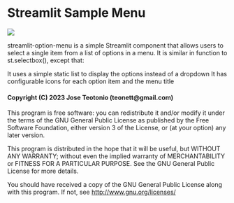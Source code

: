 # Streamlit Sample Menu

<img src="https://github.com/teonett/Streamlit_Menu_Python/blob/main/menu-bar.gif">

<p>
streamlit-option-menu is a simple Streamlit component that allows users to select a single item from a list of options in a menu. It is similar in function to st.selectbox(), except that:

It uses a simple static list to display the options instead of a dropdown
It has configurable icons for each option item and the menu title

</p>

<h4>Copyright (C) 2023 Jose Teotonio (teonett@gmail.com)</h4>
<p>
This program is free software: you can redistribute it and/or modify it under the terms of the GNU General Public License as published by
the Free Software Foundation, either version 3 of the License, or (at your option) any later version.

This program is distributed in the hope that it will be useful, but WITHOUT ANY WARRANTY; without even the implied warranty of
MERCHANTABILITY or FITNESS FOR A PARTICULAR PURPOSE. See the GNU General Public License for more details.

You should have received a copy of the GNU General Public License along with this program. If not, see <http://www.gnu.org/licenses/>

</p>
